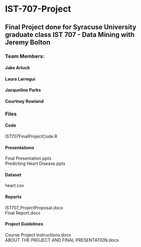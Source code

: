 # IST-707-Project
## Final Project done for Syracuse University graduate class IST 707 - Data Mining with Jeremy Bolton
### Team Members:
####    Jake Arluck
####    Laura Larregui
####    Jacqueline Parks
####    Courtney Rowland
### Files
#### Code
IST707FinalProjectCode.R
#### Presentations
Final Presentation.pptx  
Predicting Heart Disease.pptx  
####  Dataset
heart.csv
#### Reports
IST707_ProjectProposal.docx  
Final Report.docx  
#### Project Guidelines
Course Project Instructions.docx  
ABOUT THE PROJECT AND FINAL PRESENTATION.docx

